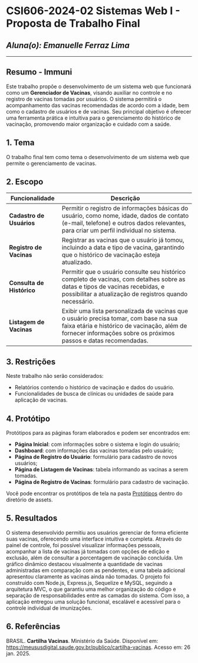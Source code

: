 # CSI606-2024-02 Sistemas Web I - Proposta de Trabalho Final

## *Aluna(o): Emanuelle Ferraz Lima*
---
## Resumo - Immuni
Este trabalho propõe o desenvolvimento de um sistema web que funcionará como um **Gerenciador de Vacinas**, visando auxiliar no controle e no registro de vacinas tomadas por usuários. O sistema permitirá o acompanhamento das vacinas recomendadas de acordo com a idade, bem como o cadastro de usuários e de vacinas. Seu principal objetivo é oferecer uma ferramenta prática e intuitiva para o gerenciamento do histórico de vacinação, promovendo maior organização e cuidado com a saúde.  

## 1. Tema  
O trabalho final tem como tema o desenvolvimento de um sistema web que permite o gerenciamento de vacinas.

## 2. Escopo  
<div align="center">

| **Funcionalidade**                          | **Descrição**                                                                 |
|---------------------------------------------|-------------------------------------------------------------------------------|
| **Cadastro de Usuários**                    | Permitir o registro de informações básicas do usuário, como nome, idade, dados de contato (e-mail, telefone) e outros dados relevantes, para criar um perfil individual no sistema.           |
| **Registro de Vacinas**                     | Registrar as vacinas que o usuário já tomou, incluindo a data e tipo de vacina, garantindo que o histórico de vacinação esteja atualizado.  |
| **Consulta de Histórico**                   | Permitir que o usuário consulte seu histórico completo de vacinas, com detalhes sobre as datas e tipos de vacinas recebidas, e possibilitar a atualização de registros quando necessário. |
| **Listagem de Vacinas**                     | Exibir uma lista personalizada de vacinas que o usuário precisa tomar, com base na sua faixa etária e histórico de vacinação, além de fornecer informações sobre os próximos passos e datas recomendadas. |

</div>  

## 3. Restrições
Neste trabalho não serão considerados:  
- Relatórios contendo o histórico de vacinação e dados do usuário. 
- Funcionalidades de busca de clínicas ou unidades de saúde para aplicação de vacinas.

## 4. Protótipo  
Protótipos para as páginas foram elaborados e podem ser encontrados em:
- **Página Inicial**: com informações sobre o sistema e login do usuário;  
- **Dashboard**: com informações das vacinas tomadas pelo usuário;
- **Página de Registro do Usuário**: formulário para cadastro de novos usuários;  
- **Página de Listagem de Vacinas**: tabela informando as vacinas a serem tomadas.
- **Página de Registro de Vacinas**: formulário para cadastro de vacinação.

Você pode encontrar os protótipos de tela na pasta [Protótipos](./Protótipos/) dentro do diretório de assets.

## 5. Resultados
O sistema desenvolvido permitiu aos usuários gerenciar de forma eficiente suas vacinas, oferecendo uma interface intuitiva e completa. Através do painel de controle, foi possível visualizar informações pessoais, acompanhar a lista de vacinas já tomadas com opções de edição e exclusão, além de consultar a porcentagem de vacinação concluída. Um gráfico dinâmico destacou visualmente a quantidade de vacinas administradas em comparação com as pendentes, e uma tabela adicional apresentou claramente as vacinas ainda não tomadas. O projeto foi construído com Node.js, Express.js, Sequelize e MySQL, seguindo a arquitetura MVC, o que garantiu uma melhor organização do código e separação de responsabilidades entre as camadas do sistema. Com isso, a aplicação entregou uma solução funcional, escalável e acessível para o controle individual de imunizações.

## 6. Referências  
BRASIL. **Cartilha Vacinas**. Ministério da Saúde. Disponível em: <https://meususdigital.saude.gov.br/publico/cartilha-vacinas>. Acesso em: 26 jan. 2025.


